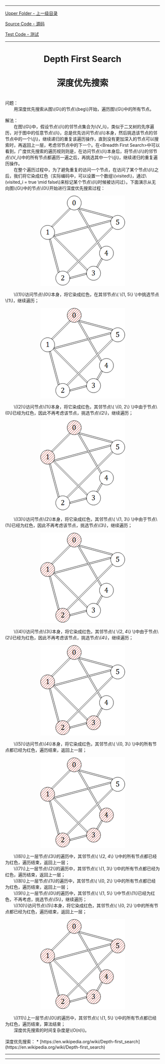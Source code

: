 <script type="text/javascript" async src="//cdn.bootcss.com/mathjax/2.7.0/MathJax.js?config=TeX-AMS-MML_HTMLorMML"></script>
<script type="text/javascript" async src="https://cdnjs.cloudflare.com/ajax/libs/mathjax/2.7.1/MathJax.js?config=TeX-MML-AM_CHTML"></script>


--------
[Upper Folder - 上一级目录](../../)

[Source Code - 源码](https://github.com/zhaochenyou/Way-to-Algorithm/blob/master/src/GraphTheory/Traverse/DepthFirstSearch.hpp)

[Test Code - 测试](https://github.com/zhaochenyou/Way-to-Algorithm/blob/master/src/GraphTheory/Traverse/DepthFirstSearch.cpp)


--------

<div>
<h1 align="center">Depth First Search</h1>
<h1 align="center">深度优先搜索</h1>
<br>
问题： <br>
&emsp;&emsp;用深度优先搜索从图\(G\)的节点\(beg\)开始，遍历图\(G\)中的所有节点。 <br>
<br>
解法： <br>
&emsp;&emsp;在图\(G\)中，假设节点\(i\)的邻节点集合为\(V_i\)，类似于二叉树的先序遍历，对于图中的任意节点\(i\)，总是优先访问节点\(i\)本身，然后挑选该节点的邻节点中的一个\(j\)，继续递归的重复该遍历操作，直到没有更加深入的节点可以搜索时，再返回上一层，考虑邻节点中的下一个。在&lt;Breadth First Search&gt;中可以看到，广度优先搜索的遍历规则则是，在访问节点\(i\)本身后，将节点\(i\)的邻节点\(V_i\)中的所有节点都遍历一遍之后，再挑选其中一个\(j\)，继续递归的重复遍历操作。 <br>
&emsp;&emsp;在整个遍历过程中，为了避免重复的访问一个节点，在访问了某个节点\(i\)之后，我们将它染成红色（实际编码中，可以设置一个数组\(visited\)，通过\(visited_i = true \mid false\)来标记某个节点\(i\)时候被访问过）。下面演示从无向图\(G\)中的节点\(0\)开始进行深度优先搜索过程： <br>
<p align="center"><img src="../res/DepthFirstSearch1.png" /></p>
&emsp;&emsp;\((1)\)访问节点\(0\)本身，将它染成红色，在其邻节点\( \{1, 5\} \)中挑选节点\(1\)，继续遍历； <br>
<p align="center"><img src="../res/DepthFirstSearch2.png" /></p>
&emsp;&emsp;\((2)\)访问节点\(1\)本身，将它染成红色，其邻节点\( \{0, 2\} \)中由于节点\(0\)已经为红色，因此不再考虑该节点，挑选节点\(2\)，继续遍历； <br>
<p align="center"><img src="../res/DepthFirstSearch3.png" /></p>
&emsp;&emsp;\((3)\)访问节点\(2\)本身，将它染成红色，其邻节点\( \{1, 3\} \)中由于节点\(1\)已经为红色，因此不再考虑该节点，挑选节点\(3\)，继续遍历； <br>
<p align="center"><img src="../res/DepthFirstSearch4.png" /></p>
&emsp;&emsp;\((4)\)访问节点\(3\)本身，将它染成红色，其邻节点\( \{2, 4\} \)中由于节点\(2\)已经为红色，因此不再考虑该节点，挑选节点\(4\)，继续遍历； <br>
<p align="center"><img src="../res/DepthFirstSearch5.png" /></p>
&emsp;&emsp;\((5)\)访问节点\(4\)本身，将它染成红色，其邻节点\( \{0, 3\} \)中的所有节点都已经为红色，遍历结束，返回上一层； <br>
<p align="center"><img src="../res/DepthFirstSearch6.png" /></p>
&emsp;&emsp;\((6)\)上一层节点\(3\)的遍历中，其邻节点\( \{2, 4\} \)中的所有节点都已经为红色，遍历结束，返回上一层； <br>
&emsp;&emsp;\((7)\)上一层节点\(2\)的遍历中，其邻节点\( \{1, 3\} \)中的所有节点都已经为红色，遍历结束，返回上一层； <br>
&emsp;&emsp;\((8)\)上一层节点\(1\)的遍历中，其邻节点\( \{0, 2\} \)中的所有节点都已经为红色，遍历结束，返回上一层； <br>
&emsp;&emsp;\((9)\)上一层节点\(0\)的遍历中，其邻节点\( \{1, 5\} \)中节点\(1\)已经为红色，不再考虑，挑选节点\(5\)，继续遍历； <br>
&emsp;&emsp;\((10)\)访问节点\(5\)本身，将它染成红色，其邻节点\( \{0, 2\} \)中的所有节点都已经为红色，遍历结束，返回上一层； <br>
<p align="center"><img src="../res/DepthFirstSearch7.png" /></p>
&emsp;&emsp;\((11)\)上一层节点\(0\)的遍历中，其邻节点\( \{1, 5\} \)中的所有节点都已经为红色，遍历结束，算法结束； <br>
&emsp;&emsp;深度优先搜索的时间复杂度是\(O(n)\)。 <br>
</div>
<br>
深度优先搜索：
* [https://en.wikipedia.org/wiki/Depth-first_search](https://en.wikipedia.org/wiki/Depth-first_search)


--------
--------
